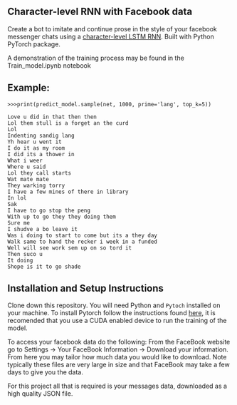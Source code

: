 ## Character-level RNN with Facebook data

Create a bot to imitate and continue prose in the style of your facebook messenger chats using a [character-level LSTM RNN](https://en.wikipedia.org/wiki/Long_short-term_memory). Built with Python PyTorch package.

A demonstration of the training process may be found in the Train_model.ipynb notebook

## Example:


```
>>>print(predict_model.sample(net, 1000, prime='lang', top_k=5))

Love u did in that then then
Lol them stull is a forget an the curd
Lol
Indenting sandig lang
Yh hear u went it
I do it as my room
I did its a thower in
What i weer
Where u said
Lol they call starts
Wat mate mate
They warking torry
I have a few mines of there in library
In lol
Sak
I have to go stop the peng
With up to go they they doing them
Sure me
I shudve a bo leave it
Was i doing to start to come but its a they day
Walk same to hand the recker i week in a funded
Well will see work sem up on so tord it
Then suco u
It doing
Shope is it to go shade
```

## Installation and Setup Instructions

Clone down this repository. You will need Python and `Pytoch` installed on your machine.  To install Pytorch follow the instructions found [here](https://pytorch.org/), it is recomended that you use a CUDA enabled device to run the training of the model.

To access your facebook data do the following:
 From the FaceBook website go to Settings -> Your FaceBook Information -> Download your information. From here you may tailor how much data you would like to download. Note typically these files are very large in size and that FaceBook may take a few days to give you the data.

For this project all that is required is your messages data, downloaded as a high quality JSON file.

